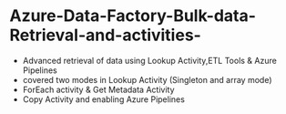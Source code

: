 # Azure-Data-Factory-Bulk-data-Retrieval-and-activities-
- Advanced retrieval of data using Lookup Activity,ETL Tools &amp; Azure Pipelines 
- covered two modes in Lookup Activity (Singleton and array mode)
- ForEach activity & Get Metadata Activity
- Copy Activity and enabling Azure Pipelines
